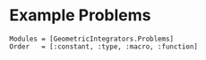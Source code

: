 
# Example Problems

```@autodocs
Modules = [GeometricIntegrators.Problems]
Order   = [:constant, :type, :macro, :function]
```
